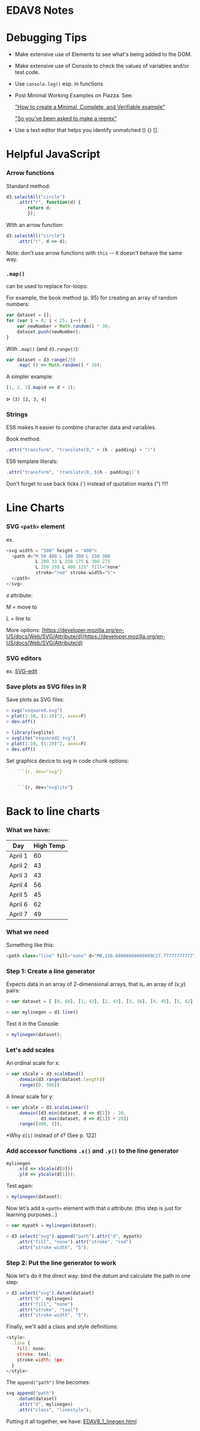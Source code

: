 EDAV8 Notes
================

Debugging Tips
=======
* Make extensive use of Elements to see what's being added to the DOM.

* Make extensive use of Console to check the values of variables and/or test code.

* Use `console.log()` esp. in functions

* Post Minimal Working Examples on Piazza. See:

    ["How to create a Minimal, Complete, and Verifiable example"](https://stackoverflow.com/help/mcve)

    ["So you’ve been asked to make a reprex"](https://www.jessemaegan.com/post/so-you-ve-been-asked-to-make-a-reprex/)

* Use a text editor that helps you identify unmatched () {} [].

Helpful JavaScript
=======

### Arrow functions

Standard method:

``` js
d3.selectAll("circle")
    .attr("r", function(d) {
        return d;
        });
```

With an arrow function:

``` js
d3.selectAll("circle")
    .attr("r", d => d);
```

Note: don't use arrow functions with `this` -- it doesn't behave the same way.

### `.map()`

can be used to replace for-loops:

For example, the book method (p. 95) for creating an array of random numbers:

``` js
var dataset = [];
for (var i = 0; i < 25; i++) {
    var newNumber = Math.random() * 30;
    dataset.push(newNumber);
}
```

With `.map()` (and `d3.range()`):

``` js
var dataset = d3.range(25)
    .map( () => Math.random() * 30);
```

A simpler example:

``` js
[1, 2, 3].map(d => d + 1);
```
$\rhd$ `(3) [2, 3, 4]`

### Strings

ES6 makes it easier to combine character data and variables.

Book method:

``` js
.attr("transform", "translate(0," + (h - padding) + ")")
```

ES6 template literals:

``` js
.attr("transform", `translate(0, ${h - padding})`)
```

Don't forget to use back ticks (`) instead of quotation marks (") !!!!


Line Charts
=======

### SVG `<path>` element

ex.
``` js
<svg width = "500" height = "400">
  <path d="M 50 400 L 100 300 L 150 300
           L 200 33 L 250 175 L 300 275
           L 350 250 L 400 125" fill="none"
           stroke="red" stroke-width="5">
  </path>
</svg>
```

`d` attribute:

M = move to

L = line to

More options: [https://developer.mozilla.org/en-US/docs/Web/SVG/Attribute/d](https://developer.mozilla.org/en-US/docs/Web/SVG/Attribute/d)

### SVG editors

ex. [SVG-edit](https://svg-edit.github.io/svgedit/releases/svg-edit-2.8.1/svg-editor.html)

### Save plots as SVG files in R

Save plots as SVG files:

``` r
> svg("xsquared.svg")
> plot(1:10, (1:10)^2, axes=F)
> dev.off()

> library(svglite)
> svglite("xsquared2.svg")
> plot(1:10, (1:10)^2, axes=F)
> dev.off()
```

Set graphics device to svg in code
chunk options:

``` r
    ```{r, dev="svg"}


    ```{r, dev="svglite"}
```

Back to line charts
=======

### What we have:

Day|High Temp
----|----
April 1|60
April 2|43
April 3|43
April 4|56
April 5|45
April 6|62
April 7|49

### What we need

Something like this:

``` js
<path class="line" fill="none" d="M0,116.66666666666669C27.777777777777786,155.5131766381766,55.55555555555557,194.35968660968655,83.33333333333333,215.83333333333331C111.11111111111109,237.30698005698008,138.88888888888889,241.40776353276354,166.66666666666666,215.83333333333331C194.44444444444443,190.2589031339031,222.22222222222223,135.00925925925924,250,140C277.77777777777777,144.99074074074076,305.55555555555554,210.22186609686608,333.3333333333333,204.16666666666666C361.1111111111111,198.11146723646723,388.8888888888889,120.76994301994304,416.6666666666667,105.00000000000003C444.44444444444446,89.23005698005701,472.22222222222223,135.03169515669518,500,180.83333333333334"></path>
```

### Step 1: Create a line generator

Expects data in an array of 2-dimensional arrays, that is, an array of (x,y) pairs:

``` js
> var dataset = [ [0, 60], [1, 43], [2, 43], [3, 56], [4, 45], [5, 62], [6, 49] ];

> var mylinegen = d3.line()
```
Test it in the Console:

``` js
> mylinegen(dataset);
```

### Let's add scales

An ordinal scale for x:

``` js
> var xScale = d3.scaleBand()
    .domain(d3.range(dataset.length))
    .range([0, 500])
```    

A linear scale for y:

``` js    
> var yScale = d3.scaleLinear()
    .domain([d3.min(dataset, d => d[1]) - 20,
             d3.max(dataset, d => d[1]) + 20])
    .range([400, 0]);         
```             

*Why `d[1]` instead of `d`? (See p. 122)

### Add accessor functions `.x()` and `.y()` to the line generator

``` js
mylinegen
    .x(d => xScale(d[0]))
    .y(d => yScale(d[1]));
```

Test again:

``` js
> mylinegen(dataset);
```

Now let's add a `<path>` element with that `d` attribute: (this step is just for learning purposes...)

``` js
> var mypath = mylinegen(dataset);

> d3.select("svg").append("path").attr("d", mypath)
    .attr("fill", "none").attr("stroke", "red")
    .attr("stroke-width", "5");
```

### Step 2: Put the line generator to work

Now let's do it the direct way: bind the *datum* and calculate the path in one step:

``` js
> d3.select("svg").datum(dataset)
    .attr("d", mylinegen)
    .attr("fill", "none")
    .attr("stroke", "teal")
    .attr("stroke-width", "5");
```

Finally, we'll add a class and style definitions:

``` js
<style>
  .line {
    fill: none;
    stroke: teal;
    stroke-width: 5px;
  }
</style>
```

The `append("path")` line becomes:

``` js
svg.append("path")
    .datum(dataset)
    .attr("d", mylinegen)
    .attr("class", "linestyle");
```

Putting it all together, we have: [EDAV8_1_linegen.html](EDAV8_1_linegen.html)


